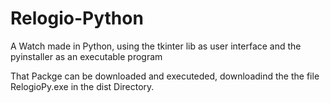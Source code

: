 # Relogio-Python
A Watch made in Python, using the tkinter lib as user interface and the pyinstaller as an executable program 

That Packge can be downloaded and executeded, downloadind the the file RelogioPy.exe in the dist Directory.
